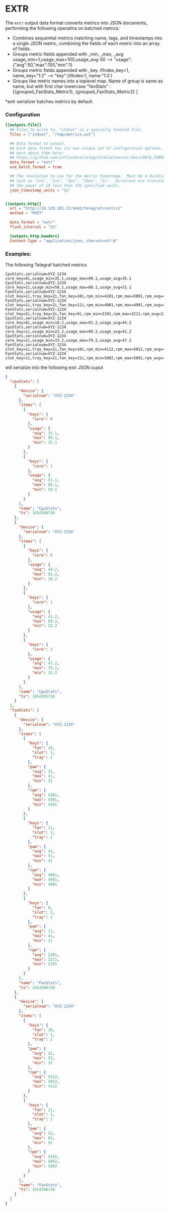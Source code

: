 # EXTR

The `extr` output data format converts metrics into JSON documents, performing the following operatins on batched metrics:
   - Combines sequential metrics matching name, tags, and timestamps into a single JSON metric, combining the fields of each metric into an array of fields.
   - Groups metric fields appended with _min, _max, _avg
        usage_min=1,usage_max=100,usage_avg-50
        --> "usage":{"avg":50,"max":100,"min":1}
   - Groups metric fields appended with _key.
       ifIndex_key=1, name_key="1:2"
       --> "key":{ifIndex:1, name:"1:2:}
   - Groups like metric names into a toplevel map. Name of group is same as name, but with first char lowercase
       "fanStats" :[{grouped_FanStats_Metric1}, {grouped_FanStats_Metric2} ]

*extr serializer batches metrics by default.
   
### Configuration

```toml
[[outputs.file]]
  ## Files to write to, "stdout" is a specially handled file.
  files = ["stdout", "/tmp/metrics.out"]

  ## Data format to output.
  ## Each data format has its own unique set of configuration options, read
  ## more about them here:
  ## https://github.com/influxdata/telegraf/blob/master/docs/DATA_FORMATS_OUTPUT.md
  data_format = "extr"
  use_batch_format = true

  ## The resolution to use for the metric timestamp.  Must be a duration string
  ## such as "1ns", "1us", "1ms", "10ms", "1s".  Durations are truncated to
  ## the power of 10 less than the specified units.
  json_timestamp_units = "1s"


[[outputs.http]]
  url = "http://10.139.101.72:9443/telegraf/rest/v1"
  method = "POST"

  data_format = "extr"
  flush_interval = "2s"

  [outputs.http.headers]
  Content-Type = "application/json; charset=utf-8"

```

### Examples:

The following Telegraf batched metrics
   
```text
CpuStats,serialnum=XYZ-1234 core_key=0i,usage_min=35.1,usage_max=99.1,usage_avg=35.1
CpuStats,serialnum=XYZ-1234 core_key=1i,usage_min=50.1,usage_max=88.1,usage_avg=51.1
FanStats,serialnum=XYZ-1234 slot_key=1i,tray_key=2i,fan_key=10i,rpm_min=4101,rpm_max=5001,rpm_avg=4201,pwm_min=31,pwm_max=41,pwm_avg=31
FanStats,serialnum=XYZ-1234 slot_key=1i,tray_key=2i,fan_key=11i,rpm_min=4001,rpm_max=4991,rpm_avg=4001,pwm_min=41,pwm_max=51,pwm_avg=41
FanStats,serialnum=XYZ-1234 slot_key=2i,tray_key=3i,fan_key=9i,rpm_min=2101,rpm_max=3211,rpm_avg=2201,pwm_min=11,pwm_max=41,pwm_avg=11
CpuStats,serialnum=XYZ-1234 core_key=0i,usage_min=10.2,usage_max=91.2,usage_avg=44.2
CpuStats,serialnum=XYZ-1234 core_key=1i,usage_min=22.2,usage_max=89.2,usage_avg=41.2
CpuStats,serialnum=XYZ-1234 core_key=2i,usage_min=33.2,usage_max=79.2,usage_avg=47.2
FanStats,serialnum=XYZ-1234 slot_key=1i,tray_key=2i,fan_key=10i,rpm_min=4112,rpm_max=5012,rpm_avg=4212,pwm_min=32,pwm_max=52,pwm_avg=32
FanStats,serialnum=XYZ-1234 slot_key=1i,tray_key=2i,fan_key=11i,rpm_min=5002,rpm_max=5092,rpm_avg=4102,pwm_min=52,pwm_max=62,pwm_avg=52
```

will serialize into the following extr JSON ouput
   
```json
{
  "cpuStats": [
    {
      "device": {
        "serialnum": "XYZ-1234"
      },
      "items": [
        {
          "keys": {
            "core": 0
          },
          "usage": {
            "avg": 35.1,
            "max": 99.1,
            "min": 35.1
          }
        },
        {
          "keys": {
            "core": 1
          },
          "usage": {
            "avg": 51.1,
            "max": 88.1,
            "min": 50.1
          }
        }
      ],
      "name": "CpuStats",
      "ts": 1654306730
    },
    {
      "device": {
        "serialnum": "XYZ-1234"
      },
      "items": [
        {
          "keys": {
            "core": 0
          },
          "usage": {
            "avg": 44.2,
            "max": 91.2,
            "min": 10.2
          }
        },
        {
          "keys": {
            "core": 1
          },
          "usage": {
            "avg": 41.2,
            "max": 89.2,
            "min": 22.2
          }
        },
        {
          "keys": {
            "core": 2
          },
          "usage": {
            "avg": 47.2,
            "max": 79.2,
            "min": 33.2
          }
        }
      ],
      "name": "CpuStats",
      "ts": 1654306730
    }
  ],
  "fanStats": [
    {
      "device": {
        "serialnum": "XYZ-1234"
      },
      "items": [
        {
          "keys": {
            "fan": 10,
            "slot": 1,
            "tray": 2
          },
          "pwm": {
            "avg": 31,
            "max": 41,
            "min": 31
          },
          "rpm": {
            "avg": 4201,
            "max": 5001,
            "min": 4101
          }
        },
        {
          "keys": {
            "fan": 11,
            "slot": 1,
            "tray": 2
          },
          "pwm": {
            "avg": 41,
            "max": 51,
            "min": 41
          },
          "rpm": {
            "avg": 4001,
            "max": 4991,
            "min": 4001
          }
        },
        {
          "keys": {
            "fan": 9,
            "slot": 2,
            "tray": 3
          },
          "pwm": {
            "avg": 11,
            "max": 41,
            "min": 11
          },
          "rpm": {
            "avg": 2201,
            "max": 3211,
            "min": 2101
          }
        }
      ],
      "name": "FanStats",
      "ts": 1654306730
    },
    {
      "device": {
        "serialnum": "XYZ-1234"
      },
      "items": [
        {
          "keys": {
            "fan": 10,
            "slot": 1,
            "tray": 2
          },
          "pwm": {
            "avg": 32,
            "max": 52,
            "min": 32
          },
          "rpm": {
            "avg": 4212,
            "max": 5012,
            "min": 4112
          }
        },
        {
          "keys": {
            "fan": 11,
            "slot": 1,
            "tray": 2
          },
          "pwm": {
            "avg": 52,
            "max": 62,
            "min": 52
          },
          "rpm": {
            "avg": 4102,
            "max": 5092,
            "min": 5002
          }
        }
      ],
      "name": "FanStats",
      "ts": 1654306730
    }
  ]
}
```
